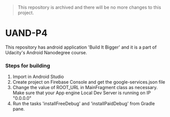 > This repository is archived and there will be no more changes to this project.

# UAND-P4
This repository has android application 'Build It Bigger' and it is a part of Udacity's Android Nanodegree course.

### Steps for building

1. Import in Android Studio
2. Create project on Firebase Console and get the google-services.json file
3. Change the value of ROOT_URL in MainFragment class as necessary. Make sure that your App engine Local Dev Server is running on IP "0.0.0.0"
4. Run the tasks 'installFreeDebug' and 'installPaidDebug' from Gradle pane.
